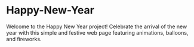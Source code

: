 # Happy-New-Year
Welcome to the Happy New Year project! Celebrate the arrival of the new year with this simple and festive web page featuring animations, balloons, and fireworks.
